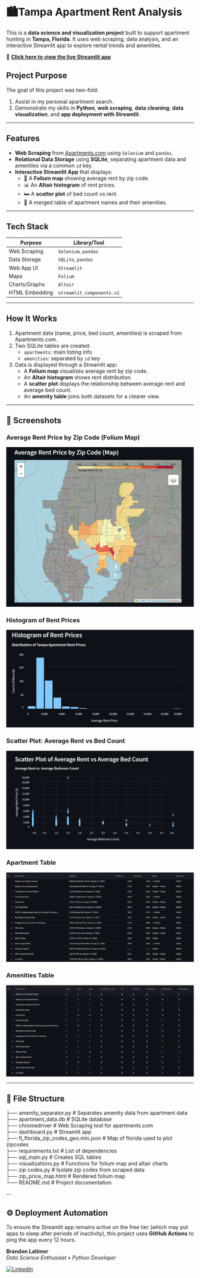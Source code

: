 # 🏙️Tampa Apartment Rent Analysis

This is a **data science and visualization project** built to support apartment hunting in **Tampa, Florida**. It uses web scraping, data analysis, and an interactive Streamlit app to explore rental trends and amenities.

🔗 **[Click here to view the live Streamlit app](https://homefinder-tampa.streamlit.app/)**

## Project Purpose

The goal of this project was two-fold:
1. Assist in my personal apartment search.
2. Demonstrate my skills in **Python**, **web scraping**, **data cleaning**, **data visualization**, and **app deployment with Streamlit**.

---

## Features

- **Web Scraping** from [Apartments.com](https://www.apartments.com) using `Selenium` and `pandas`.
- **Relational Data Storage** using **SQLite**, separating apartment data and amenities via a common `id` key.
- **Interactive Streamlit App** that displays:
  - 📍 A **Folium map** showing average rent by zip code.
  - 📊 An **Altair histogram** of rent prices.
  - 🛏️ A **scatter plot** of bed count vs rent.
  - 🧺 A merged table of apartment names and their amenities.

---

## Tech Stack

| Purpose           | Library/Tool       |
|------------------|--------------------|
| Web Scraping      | `Selenium`, `pandas` |
| Data Storage      | `SQLite`, `pandas` |
| Web App UI        | `Streamlit` |
| Maps              | `Folium` |
| Charts/Graphs     | `Altair` |
| HTML Embedding    | `streamlit.components.v1` |

---

## How It Works

1. Apartment data (name, price, bed count, amenities) is scraped from Apartments.com.
2. Two SQLite tables are created:
   - `apartments`: main listing info
   - `amenities`: separated by `id` key
3. Data is displayed through a Streamlit app:
   - A **Folium map** visualizes average rent by zip code.
   - An **Altair histogram** shows rent distribution.
   - A **scatter plot** displays the relationship between average rent and average bed count.
   - An **amenity table** joins both datasets for a clearer view.

---

## 📸 Screenshots

### Average Rent Price by Zip Code (Folium Map)
![Folium Map Screenshot](screenshots/folium_map.png)

### Histogram of Rent Prices
![Rent Histogram Screenshot](screenshots/rent_histogram.png)

### Scatter Plot: Average Rent vs Bed Count
![Scatter Plot Screenshot](screenshots/bed_vs_price.png)

### Apartment Table
![Apartment Table Screenshot](screenshots/apartment_table.png)

### Amenities Table
![Amenity Table Screenshot](screenshots/amenity_table.png)

---

## 📂 File Structure

├── amenity_separator.py                    # Separates amenity data from apartment data  <br />
├── apartment_data.db                       # SQLite database  <br />
├── chromedriver                            # Web Scraping tool for apartments.com  <br />
├── dashboard.py                            # Streamlit app  <br />
├── fl_florida_zip_codes_geo.min.json       # Map of florida used to plot zipcodes  <br />
├── requirements.txt                        # List of dependencies  <br />
├── sql_main.py                             # Creates SQL tables  <br />
├── visualizations.py                       # Functions for folium map and altair charts  <br />
├── zip codes.py                            # Isolate zip codes from scraped data  <br />
├── zip_price_map.html                      # Rendered folium map  <br />
└── README.md                               # Project documentation  

--
## ⚙️ Deployment Automation

To ensure the Streamlit app remains active on the free tier (which may put apps to sleep after periods of inactivity), this project uses **GitHub Actions** to ping the app every 12 hours.

**Brandon Latimer**  
_Data Science Enthusiast • Python Developer_

[![LinkedIn](https://img.shields.io/badge/LinkedIn-blue?style=flat&logo=linkedin)]([https://linkedin.com/in/yourname](https://www.linkedin.com/in/brandon-latimer-a27527297/))  


